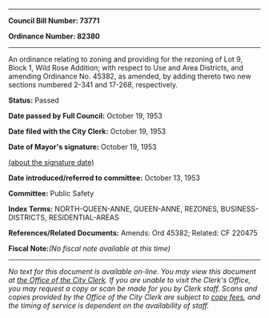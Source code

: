 

********

**Council Bill Number: 73771**
   
**Ordinance Number: 82380**
********

 An ordinance relating to zoning and providing for the rezoning of Lot 9, Block 1, Wild Rose Addition; with respect to Use and Area Districts, and amending Ordinance No. 45382, as amended, by adding thereto two new sections numbered 2-341 and 17-268, respectively.

**Status:** Passed
   
**Date passed by Full Council:** October 19, 1953
   
**Date filed with the City Clerk:** October 19, 1953
   
**Date of Mayor's signature:** October 19, 1953
   
[(about the signature date)](/~public/approvaldate.htm)
   
   
   
**Date introduced/referred to committee:** October 13, 1953
   
**Committee:** Public Safety
   
   
**Index Terms:** NORTH-QUEEN-ANNE, QUEEN-ANNE, REZONES, BUSINESS-DISTRICTS, RESIDENTIAL-AREAS

**References/Related Documents:** Amends: Ord 45382; Related: CF 220475

**Fiscal Note:**_(No fiscal note available at this time)_
********

_No text for this document is available on-line. You may view this document at [the Office of the City Clerk](http://www.seattle.gov/leg/clerk/contactUs.htm). If you are unable to visit the Clerk's Office, you may request a copy or scan be made for you by Clerk staff. Scans and copies provided by the Office of the City Clerk are subject to [copy fees](http://clerk.seattle.gov/~public/clerkfees.htm), and the timing of service is dependent on the availability of staff._

